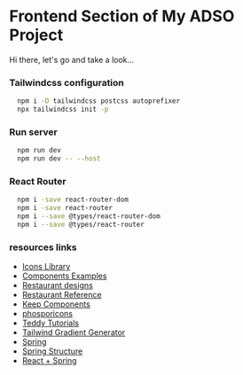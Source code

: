 # Frontend Section of My ADSO Project

Hi there, let's go and take a look...

### Tailwindcss configuration
```sh
  npm i -D tailwindcss postcss autoprefixer
  npx tailwindcss init -p
```

### Run server

```sh
  npm run dev
  npm run dev -- --host
```

### React Router

```sh
  npm i -save react-router-dom
  npm i -save react-router
  npm i --save @types/react-router-dom
  npm i --save @types/react-router
```

### resources links

* [Icons Library](https://www.figma.com/file/UkuS2YG7c56R5h9tlyWGEn/20%2C000%2B-Ultimate-Icon-Library-(Community)?type=design&mode=design&t=wNS2JETNUD3BoIn0-0)
* [Components Examples](https://merakiui.com/components)
* [Restaurant designs](https://dribbble.com/shots/18979770-Restaurant-Website)
* [Restaurant Reference](https://the1894lodge.com/)
* [Keep Components](https://react.keepdesign.io/docs/getting-started/Introduction)
* [phosporicons](https://phosphoricons.com/)
* [Teddy Tutorials](https://www.youtube.com/watch?v=ZEB3VCbXQHA&ab_channel=TeddySmith)
* [Tailwind Gradient Generator](https://tailwindcomponents.com/gradient-generator/)
* [Spring](https://spring.io/guides/tutorials/react-and-spring-data-rest)
* [Spring Structure](https://docs.spring.io/spring-boot/docs/current/reference/html/using.html#using.structuring-your-code)
* [React + Spring](https://www.youtube.com/watch?v=mgbEz23qZP0&list=PLZdfbI_OZWAMvhSl32tFcD6M9x_Pqtkwb)